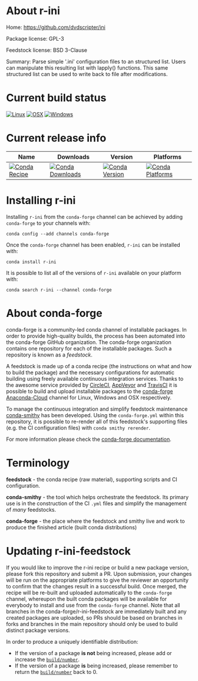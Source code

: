 About r-ini
===========

Home: https://github.com/dvdscripter/ini

Package license: GPL-3

Feedstock license: BSD 3-Clause

Summary: Parse simple '.ini' configuration files to an structured list. Users can manipulate this resulting list with lapply() functions. This same structured list can be used to write back to file after modifications.



Current build status
====================

[![Linux](https://img.shields.io/circleci/project/github/conda-forge/r-ini-feedstock/master.svg?label=Linux)](https://circleci.com/gh/conda-forge/r-ini-feedstock)
[![OSX](https://img.shields.io/travis/conda-forge/r-ini-feedstock/master.svg?label=macOS)](https://travis-ci.org/conda-forge/r-ini-feedstock)
[![Windows](https://img.shields.io/appveyor/ci/conda-forge/r-ini-feedstock/master.svg?label=Windows)](https://ci.appveyor.com/project/conda-forge/r-ini-feedstock/branch/master)

Current release info
====================

| Name | Downloads | Version | Platforms |
| --- | --- | --- | --- |
| [![Conda Recipe](https://img.shields.io/badge/recipe-r--ini-green.svg)](https://anaconda.org/conda-forge/r-ini) | [![Conda Downloads](https://img.shields.io/conda/dn/conda-forge/r-ini.svg)](https://anaconda.org/conda-forge/r-ini) | [![Conda Version](https://img.shields.io/conda/vn/conda-forge/r-ini.svg)](https://anaconda.org/conda-forge/r-ini) | [![Conda Platforms](https://img.shields.io/conda/pn/conda-forge/r-ini.svg)](https://anaconda.org/conda-forge/r-ini) |

Installing r-ini
================

Installing `r-ini` from the `conda-forge` channel can be achieved by adding `conda-forge` to your channels with:

```
conda config --add channels conda-forge
```

Once the `conda-forge` channel has been enabled, `r-ini` can be installed with:

```
conda install r-ini
```

It is possible to list all of the versions of `r-ini` available on your platform with:

```
conda search r-ini --channel conda-forge
```


About conda-forge
=================

conda-forge is a community-led conda channel of installable packages.
In order to provide high-quality builds, the process has been automated into the
conda-forge GitHub organization. The conda-forge organization contains one repository
for each of the installable packages. Such a repository is known as a *feedstock*.

A feedstock is made up of a conda recipe (the instructions on what and how to build
the package) and the necessary configurations for automatic building using freely
available continuous integration services. Thanks to the awesome service provided by
[CircleCI](https://circleci.com/), [AppVeyor](http://www.appveyor.com/)
and [TravisCI](https://travis-ci.org/) it is possible to build and upload installable
packages to the [conda-forge](https://anaconda.org/conda-forge)
[Anaconda-Cloud](http://docs.anaconda.org/) channel for Linux, Windows and OSX respectively.

To manage the continuous integration and simplify feedstock maintenance
[conda-smithy](http://github.com/conda-forge/conda-smithy) has been developed.
Using the ``conda-forge.yml`` within this repository, it is possible to re-render all of
this feedstock's supporting files (e.g. the CI configuration files) with ``conda smithy rerender``.

For more information please check the [conda-forge documentation](https://conda-forge.org/docs/).

Terminology
===========

**feedstock** - the conda recipe (raw material), supporting scripts and CI configuration.

**conda-smithy** - the tool which helps orchestrate the feedstock.
                   Its primary use is in the construction of the CI ``.yml`` files
                   and simplify the management of *many* feedstocks.

**conda-forge** - the place where the feedstock and smithy live and work to
                  produce the finished article (built conda distributions)


Updating r-ini-feedstock
========================

If you would like to improve the r-ini recipe or build a new
package version, please fork this repository and submit a PR. Upon submission,
your changes will be run on the appropriate platforms to give the reviewer an
opportunity to confirm that the changes result in a successful build. Once
merged, the recipe will be re-built and uploaded automatically to the
`conda-forge` channel, whereupon the built conda packages will be available for
everybody to install and use from the `conda-forge` channel.
Note that all branches in the conda-forge/r-ini-feedstock are
immediately built and any created packages are uploaded, so PRs should be based
on branches in forks and branches in the main repository should only be used to
build distinct package versions.

In order to produce a uniquely identifiable distribution:
 * If the version of a package **is not** being increased, please add or increase
   the [``build/number``](http://conda.pydata.org/docs/building/meta-yaml.html#build-number-and-string).
 * If the version of a package **is** being increased, please remember to return
   the [``build/number``](http://conda.pydata.org/docs/building/meta-yaml.html#build-number-and-string)
   back to 0.